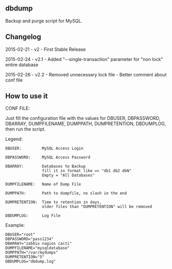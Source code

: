 dbdump
--------------------------------------------------------------------------------

Backup and purge script for MySQL.

Changelog
--------------------------------------------------------------------------------

2015-02-21	- v2	- First Stable Release

2015-02-24	- v2.1	- Added "--single-transaction" parameter for "non lock" entire database

2015-02-26	- v2.2	- Removed unnecessary lock file
			- Better comment about conf file

How to use it
--------------------------------------------------------------------------------

CONF FILE:

Just  fill  the  configuration  file  with  the  values  for DBUSER, DBPASSWORD,
DBARRAY, DUMPFILENAME, DUMPPATH, DUMPRETENTION, DBDUMPLOG, then run the script.

Legend:

	DBUSER:			MySQL Access Login
	
	DBPASSWORD: 	MySQL Access Password
	
	DBARRAY:		Databases to Backup
					fill it in format like => "db1 db2 dbN"
					Empty = "All Databases"
					
	DUMPFILENAME:	Name of Dump File
	
	DUMPPATH:		Path to dumpfile, no slash in the end
	
	DUMPRETENTION:	Time to retention in days,
					older files than "DUMPRETENTION" will be removed
					
	DBDUMPLOG:		Log File

Example:

	DBUSER="root"
	DBPASSWORD="pass1234"
	DBARRAY="zabbix nagios cacti"
	DUMPFILENAME="mysqldatabase"
	DUMPPATH="/var/mydumps"
	DUMPRETENTION="5"
	DBDUMPLOG="dbdump.log"
